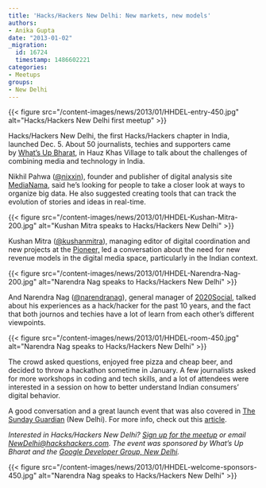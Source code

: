 ```yaml
---
title: 'Hacks/Hackers New Delhi: New markets, new models'
authors:
- Anika Gupta
date: "2013-01-02"
_migration:
  id: 16724
  timestamp: 1486602221
categories:
- Meetups
groups:
- New Delhi
---
```


{{< figure src="/content-images/news/2013/01/HHDEL-entry-450.jpg" alt="Hacks/Hackers New Delhi first meetup" >}}

Hacks/Hackers New Delhi, the first Hacks/Hackers chapter in India, launched Dec. 5. About 50 journalists, techies and supporters came by [What&#8217;s Up Bharat][1], in Hauz Khas Village to talk about the challenges of combining media and technology in India.

Nikhil Pahwa ([@nixxin][2]), founder and publisher of digital analysis site [MediaNama][3], said he&#8217;s looking for people to take a closer look at ways to organize big data. He also suggested creating tools that can track the evolution of stories and ideas in real-time.

{{< figure src="/content-images/news/2013/01/HHDEL-Kushan-Mitra-200.jpg" alt="Kushan Mitra speaks to Hacks/Hackers New Delhi" >}}

Kushan Mitra ([@kushanmitra][4]), managing editor of digital coordination and new projects at the [Pioneer,][5] led a conversation about the need for new revenue models in the digital media space, particularly in the Indian context.

{{< figure src="/content-images/news/2013/01/HHDEL-Narendra-Nag-200.jpg" alt="Narendra Nag speaks to Hacks/Hackers New Delhi" >}}

And Narendra Nag ([@narendranag][6]), general manager of [2020Social][7], talked about his experiences as a hack/hacker for the past 10 years, and the fact that both journos and techies have a lot of learn from each other&#8217;s different viewpoints.

{{< figure src="/content-images/news/2013/01/HHDEL-room-450.jpg" alt="Narendra Nag speaks to Hacks/Hackers New Delhi" >}}

The crowd asked questions, enjoyed free pizza and cheap beer, and decided to throw a hackathon sometime in January. A few journalists asked for more workshops in coding and tech skills, and a lot of attendees were interested in a session on how to better understand Indian consumers&#8217; digital behavior.

A good conversation and a great launch event that was also covered in [The Sunday Guardian][8] (New Delhi). For more info, check out this [article][9].

_Interested in Hacks/Hackers New Delhi? [Sign up for the meetup][10] or email NewDelhi@hackshackers.com. The event was sponsored by What&#8217;s Up Bharat and the [Google Developer Group, New Delhi][11]._

{{< figure src="/content-images/news/2013/01/HHDEL-welcome-sponsors-450.jpg" alt="Narendra Nag speaks to Hacks/Hackers New Delhi" >}}

 [1]: http://whatsupbharat.com/
 [2]: http://twitter.com/nixxin
 [3]: http://www.medianama.com/
 [4]: http://twitter.com/kushanmitra
 [5]: http://www.dailypioneer.com/
 [6]: http://twitter.com/narendranag
 [7]: http://india.mslgroup.com/
 [8]: http://www.sunday-guardian.com/technologic/techies-journos-brainstorm-on-making-news-snappier
 [9]: http://www.ciol.com/ciol/news/123281/are-ready-hackathon
 [10]: http://newdelhi.meetup.hackshackers.com/
 [11]: http://www.linkedin.com/groups/Google-Developer-Group-New-Delhi-4472284